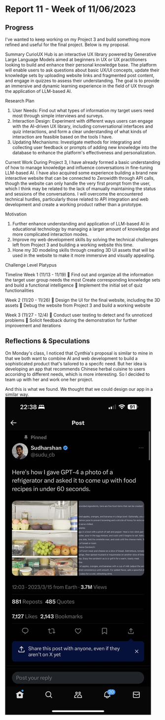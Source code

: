 # Report 11 - Week of 11/06/2023

## Progress
I've wanted to keep working on my Project 3 and build something more refined and useful for the final project. Below is my proposal.

Summary
CurioUX Hub is an interactive UX library powered by Generative Large Language Models aimed at beginners in UX or UX practitioners looking to build and enhance their personal knowledge base. The platform will enable users to ask questions about basic UX/UI concepts, update their knowledge sets by uploading website links and fragmented post content, and engage in quizzes to assess their understanding. The goal is to provide an immersive and dynamic learning experience in the field of UX through the application of LLM-based AI.

Research Plan
1. User Needs: Find out what types of information my target users need most through simple interviews and surveys.
2. Interaction Design: Experiment with different ways users can engage with the AI-driven UX library, including conversational interfaces and quiz interactions, and form a clear understanding of what kinds of interaction are feasible based on the tools I have.
3. Updating Mechanisms: Investigate methods for integrating and collecting user feedback or prompts of adding new knowledge into the database to enhance the platform's effectiveness and personalization.

Current Work
During Project 3, I have already formed a basic understanding of how to manage knowledge and influence conversations in fine-tuning LLM-based AI. I have also acquired some experience building a brand new interactive website that can be connected to Zerowidth through API calls, though the website can only handle the very first prompt from the user, which I think may be related to the lack of manually maintaining the status and sessions of the conversations. I will overcome the encountered technical hurdles, particularly those related to API integration and web development and create a working product rather than a prototype.

Motivation
1. Further enhance understanding and application of LLM-based AI in educational technology by managing a larger amount of knowledge and more complicated interaction modes.
2. Improve my web development skills by solving the technical challenges left from Project 3 and building a working website this time.
3. Hone my 3D modeling skills through creating 3D UI assets that will be used in the website to make it more immersive and visually appealing.

Challenge Level
Platypus

Timeline
Week 1 (11/13 - 11/19)
􏰀 Find out and organize all the information the target user group needs the most
  Create corresponding knowledge sets and build a functional intelligence
􏰀 Implement the initial set of quiz functionalities

Week 2 (11/20 - 11/26)
􏰀 Design the UI for the final website, including the 3D assets
􏰀 Debug the website from Project 3 and build a working website

Week 3 (11/27 - 12/4)
􏰀 Conduct user testing to detect and fix unnoticed problems
􏰀 Solicit feedback during the demonstration for further improvement and iterations

## Reflections & Speculations
On Monday's class, I noticed that Cynthia's proposal is similar to mine in that we both want to combine AI and web development to build a sophisticated product that's tailored to a specifc need. But her idea is developing an app that recommends Chinese herbal cuisine to users accoridng to different needs, which is more interesting. So I decided to team up with her and work one her project.

And this is what we found. We thought that we could design our app in a similar way.
![](w-12.jpg)


